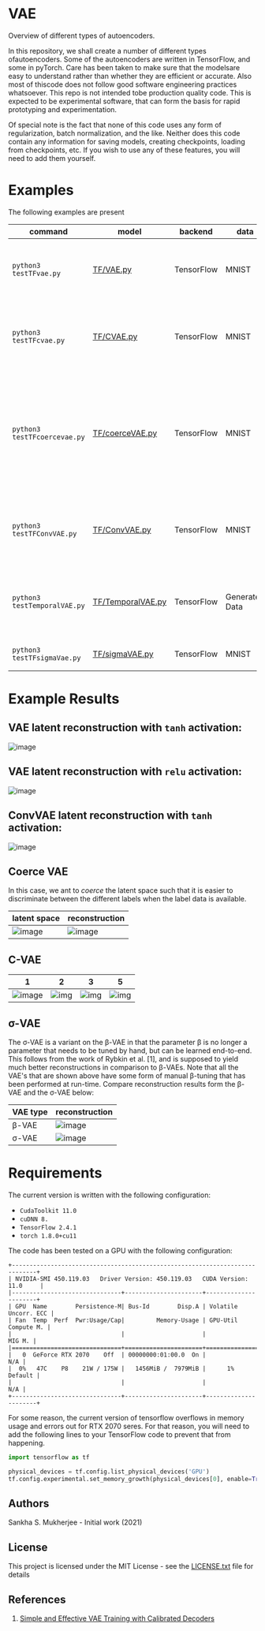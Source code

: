 # VAE

Overview of different types of autoencoders.

In this repository, we shall create a number of different types ofautoencoders. Some of the autoencoders are written in 
TensorFlow, and some in pyTorch. Care has been taken to make sure that the modelsare easy to understand rather than whether
they are efficient or accurate. Also most of thiscode does not follow good software engineering practices whatsoever. This 
repo is not intended tobe production quality code. This is expected to be experimental software, that can form the basis for
rapid prototyping and experimentation.

Of special note is the fact that none of this code uses any form of regularization, batch normalization, and the like. Neither
does this code contain any information for saving models, creating checkpoints, loading from checkpoints, etc. If you wish to
use any of these features, you will need to add them yourself.


# Examples

The following examples are present


|         command        | model | backend | data | comments |
|------------------------|-------|---------|------|----------|
|`python3 testTFvae.py`  | [TF/VAE.py](https://github.com/sankhaMukherjee/vae/blob/master/models/TF/VAE.py) | TensorFlow | MNIST | Both the encoder and the decoder are `Dense` layers. Reconstruction is simply based upon a `sigmoid_cross_entropy_with_logits`. MNIST digits are unraveled into a 784 dimensional vector. |
|`python3 testTFcvae.py`  | [TF/CVAE.py](https://github.com/sankhaMukherjee/vae/blob/master/models/TF/CVAE.py) | TensorFlow | MNIST | Conditional variational autoencoder. Both the encoder and the decoder are `Dense` layers. Reconstruction is simply based upon a `sigmoid_cross_entropy_with_logits`. MNIST digits are unraveled into a 784 dimensional vector. |
|`python3 testTFcoercevae.py`  | [TF/coerceVAE.py](https://github.com/sankhaMukherjee/vae/blob/master/models/TF/coerceVAE.py) | TensorFlow | MNIST | coerced variational autoencoder. Both the encoder and the decoder are `Dense` layers. Reconstruction is simply based upon a `sigmoid_cross_entropy_with_logits`. MNIST digits are unraveled into a 784 dimensional vector. In this variation, there is some coersion while creating the latent space so that there is greater separation between members of the group that are known to be in different groups. |
|`python3 testTFConvVAE.py`  | [TF/ConvVAE.py](https://github.com/sankhaMukherjee/vae/blob/master/models/TF/ConvVAE.py) | TensorFlow | MNIST | Convolutional variaitonal autoencoder. Instead of assuming that the image is based upon a flattened representation, this method simply uses a set of convolution layers as part of the encoder and the decoder. |
|`python3 testTemporalVAE.py`  | [TF/TemporalVAE.py](https://github.com/sankhaMukherjee/vae/blob/master/models/TF/TemporalVAE.py) | TensorFlow | Generated Data | An Autoencoder that looks like a Hidden Markov Model (HMM). If the number of states are very high, this might be a good method of handling the matter ![image](https://raw.githubusercontent.com/sankhaMukherjee/vae/master/results/temporal.png). Note that its best not to use this as a VAE but as an ordinary AE|
|`python3 testTFsigmaVae.py`  | [TF/sigmaVAE.py](https://github.com/sankhaMukherjee/vae/blob/master/models/TF/sigmaVAE.py) | TensorFlow | MNIST | The simple VAE example updated so that the loss function resembles that of the σ-VAE [1] |


# Example Results

## VAE latent reconstruction with `tanh` activation: 

![image](https://raw.githubusercontent.com/sankhaMukherjee/vae/master/results/vae-tanh/00099_LatentReconstruction.png)

## VAE latent reconstruction with `relu` activation: 

![image](https://raw.githubusercontent.com/sankhaMukherjee/vae/master/results/vae-relu/00099_LatentReconstruction.png)

## ConvVAE latent reconstruction with `tanh` activation: 

![image](https://raw.githubusercontent.com/sankhaMukherjee/vae/master/results/ConvVAE/00099_LatentReconstruction.png)


## Coerce VAE

In this case, we ant to _coerce_ the latent space such that it is easier to discriminate between the different labels
when the label data is available. 

| latent space | reconstruction |
|--------------|----------------|
| ![image](https://raw.githubusercontent.com/sankhaMukherjee/vae/master/results/Coerce/00149_LatentSpace.png) | ![image](https://raw.githubusercontent.com/sankhaMukherjee/vae/master/results/Coerce/00149_LatentReconstruction.png) |


## C-VAE

| 1 | 2 | 3 |  5 |
|---|---|---|----|
| ![image](https://raw.githubusercontent.com/sankhaMukherjee/vae/master/results/CVAE/00199_LatentReconstruction_01.png) | ![img](https://raw.githubusercontent.com/sankhaMukherjee/vae/master/results/CVAE/00199_LatentReconstruction_02.png) | ![img](https://raw.githubusercontent.com/sankhaMukherjee/vae/master/results/CVAE/00199_LatentReconstruction_03.png) | ![img](https://raw.githubusercontent.com/sankhaMukherjee/vae/master/results/CVAE/00199_LatentReconstruction_05.png) | 


## σ-VAE

The σ-VAE is a variant on the β-VAE in that the parameter β is no longer a parameter that needs to be tuned
by hand, but can be learned end-to-end. This follows from the work of Rybkin et al. [1], and is supposed to
yield much better reconstructions in comparison to β-VAEs. Note that all the VAE's that are shown above have
some form of manual β-tuning that has been performed at run-time. Compare reconstruction results form the
β-VAE and the σ-VAE below:

| VAE type| reconstruction |
|---------|------------|
|  β-VAE  | ![image](https://raw.githubusercontent.com/sankhaMukherjee/vae/master/results/vae-relu/00099_reconstruction.png) |
|  σ-VAE  | ![image](https://raw.githubusercontent.com/sankhaMukherjee/vae/master/results/sigmaVae/00099_reconstruction.png) |



# Requirements

The current version is written with the following configuration:

 - `CudaToolkit 11.0`
 - `cuDNN 8.`
 - `TensorFlow 2.4.1`
 - `torch 1.8.0+cu11`

The code has been tested on a GPU with the following configuration: 

```
+-----------------------------------------------------------------------------+
| NVIDIA-SMI 450.119.03   Driver Version: 450.119.03   CUDA Version: 11.0     |
|-------------------------------+----------------------+----------------------+
| GPU  Name        Persistence-M| Bus-Id        Disp.A | Volatile Uncorr. ECC |
| Fan  Temp  Perf  Pwr:Usage/Cap|         Memory-Usage | GPU-Util  Compute M. |
|                               |                      |               MIG M. |
|===============================+======================+======================|
|   0  GeForce RTX 2070    Off  | 00000000:01:00.0  On |                  N/A |
|  0%   47C    P8    21W / 175W |   1456MiB /  7979MiB |      1%      Default |
|                               |                      |                  N/A |
+-------------------------------+----------------------+----------------------+
```

For some reason, the current version of tensorflow overflows in memory usage and
errors out for RTX 2070 seres. For that reason, you will need to add the following
lines to your TensorFlow code to prevent that from happening.

```python
import tensorflow as tf

physical_devices = tf.config.list_physical_devices('GPU')
tf.config.experimental.set_memory_growth(physical_devices[0], enable=True)
```

## Authors

Sankha S. Mukherjee - Initial work (2021)

## License

This project is licensed under the MIT License - see the [LICENSE.txt](LICENSE.txt) file for details

## References

1. [Simple and Effective VAE Training with Calibrated Decoders](https://arxiv.org/pdf/2006.13202.pdf)